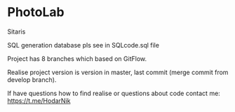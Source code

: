 # PhotoLab
Sitaris

SQL generation database pls see in SQLcode.sql file

Project has 8 branches which based on GitFlow.

Realise project version is version in master, last commit (merge commit from develop branch).

If have questions how to find realise or questions about code contact me: https://t.me/HodarNik
